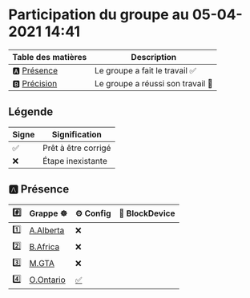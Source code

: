 # Participation du groupe au 05-04-2021 14:41

| Table des matières            | Description                                             |
|-------------------------------|---------------------------------------------------------|
| :a: [Présence](#a-présence)   | Le groupe a fait le travail        :white_check_mark:   |
| :b: [Précision](#b-précision) | Le groupe a réussi son travail     :tada:               |

## Légende

| Signe              | Signification                 |
|--------------------|-------------------------------|
| :white_check_mark: | Prêt à être corrigé           |
| :x:                | Étape inexistante             |

## :a: Présence

|:hash:| Grappe :wheel_of_dharma: | :gear: Config | :roll_of_paper: BlockDevice |
|------|--------------------------|---------------|-----------------------------|
| :one: | [A.Alberta](A.Alberta) | :x: |
| :two: | [B.Africa](B.Africa) | :x: |
| :three: | [M.GTA](M.GTA) | :x: |
| :four: | [O.Ontario](O.Ontario) | [:white_check_mark:](../O.Ontario/.kube/config) |
